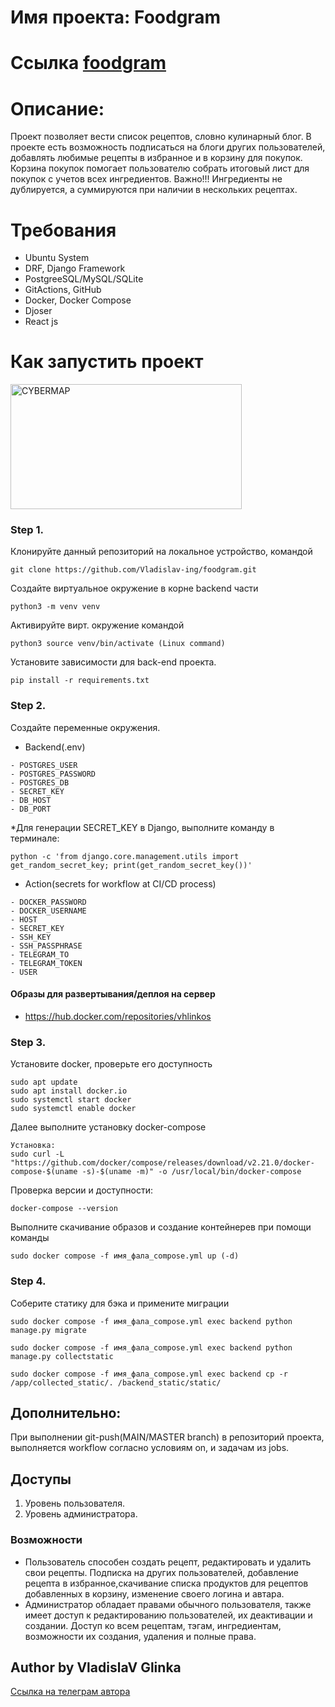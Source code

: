 # Имя проекта: Foodgram 
# Ссылка [foodgram](https://foodgram-free.sytes.net/recipes)

# Описание: 
Проект позволяет вести список рецептов, словно кулинарный блог. В проекте есть возможность подписаться на блоги других пользователей, добавлять любимые рецепты в избранное и в корзину для покупок. Корзина покупок помогает пользователю собрать итоговый лист для покупок с учетов всех ингредиентов. Важно!!! Ингредиенты не дублируется, а суммируются при наличии в нескольких рецептах. 

# Требования 
* Ubuntu System
* DRF, Django Framework
* PostgreeSQL/MySQL/SQLite
* GitActions, GitHub
* Docker, Docker Compose
* Djoser
* React js

# Как запустить проект
<img src="https://encrypted-tbn0.gstatic.com/images?q=tbn:ANd9GcQq2c44WMARcNfGcqi2TJEdNwzNEnu5EJfhxA&s" width="370" height="200" alt="CYBERMAP">

### Step 1.
Клонируйте данный репозиторий на локальное устройство, командой
```
git clone https://github.com/Vladislav-ing/foodgram.git
```
Создайте виртуальное окружение в корне backend части
```
python3 -m venv venv
```
Активируйте вирт. окружение командой
```
python3 source venv/bin/activate (Linux command)
```
Установите зависимости для back-end проекта.
```
pip install -r requirements.txt
``` 
### Step 2.
Создайте переменные окружения.
* Backend(.env)
```
- POSTGRES_USER
- POSTGRES_PASSWORD
- POSTGRES_DB
- SECRET_KEY
- DB_HOST
- DB_PORT
```

*Для генерации SECRET_KEY в Django, выполните команду в терминале: 
```
python -c 'from django.core.management.utils import get_random_secret_key; print(get_random_secret_key())'
```
* Action(secrets for workflow at CI/CD process)
```
- DOCKER_PASSWORD
- DOCKER_USERNAME
- HOST
- SECRET_KEY
- SSH_KEY
- SSH_PASSPHRASE
- TELEGRAM_TO
- TELEGRAM_TOKEN
- USER
```

#### Образы для развертывания/деплоя на сервер
- https://hub.docker.com/repositories/vhlinkos

### Step 3.
Установите docker, проверьте его доступность
```
sudo apt update
sudo apt install docker.io
sudo systemctl start docker
sudo systemctl enable docker
```
Далее выполните установку docker-compose 
```
Установка:
sudo curl -L "https://github.com/docker/compose/releases/download/v2.21.0/docker-compose-$(uname -s)-$(uname -m)" -o /usr/local/bin/docker-compose
```
Проверка версии и доступности:
```
docker-compose --version
```
Выполните скачивание образов и создание контейнерев при помощи команды
```
sudo docker compose -f имя_фала_compose.yml up (-d)
```
### Step 4.

Соберите статику для бэка и примените миграции
```
sudo docker compose -f имя_фала_compose.yml exec backend python manage.py migrate

sudo docker compose -f имя_фала_compose.yml exec backend python manage.py collectstatic

sudo docker compose -f имя_фала_compose.yml exec backend cp -r /app/collected_static/. /backend_static/static/
```

## Дополнительно:
При выполнении git-push(MAIN/MASTER branch) в репозиторий проекта, выполняется workflow согласно условиям on, и задачам из jobs.

## Доступы
1. Уровень пользователя.
2. Уровень администратора. 
### Возможности
* Пользователь способен создать рецепт, редактировать и удалить свои рецепты. Подписка на других пользователей, добавление рецепта в избранное,скачивание списка продуктов для рецептов добавленных в корзину, изменение своего логина и автара. 
* Администратор обладает правами обычного пользователя, также имеет доступ к редактированию пользователей, их деактивации и создании. Доступ ко всем рецептам, тэгам, ингредиентам, возможности их создания, удаления и полные права.


## Author by VladislaV Glinka
[Ссылка на телеграм автора](https://t.me/vhlinkos_me)
